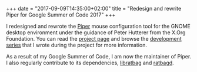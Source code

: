 +++
date = "2017-09-09T14:35:00+02:00"
title = "Redesign and rewrite Piper for Google Summer of Code 2017"
+++

I redesigned and rewrote the [Piper](https://github.com/libratbag/piper) mouse
configuration tool for the GNOME desktop environment under the guidance of Peter
Hutterer from the X.Org Foundation. You can read the [project
page](https://summerofcode.withgoogle.com/projects/?sp-search=Piper\#6602376195604480)
and browse the [development series](/series/gsoc/) that I wrote during the
project for more information.

As a result of my Google Summer of Code, I am now the maintainer of Piper. I
also regularly contribute to its dependencies,
[libratbag](https://github.com/libratbag/libratbag) and
[ratbagd](https://github.com/libratbag/ratbagd).
